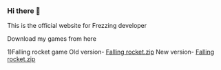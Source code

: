 

### Hi there 👋

This is the official website for Frezzing developer

Download my games from here



1)Falling rocket game
Old version-
[Falling rocket.zip](https://github.com/freezingdeveloper/freezingdeveloper/files/6682369/Falling.rocket.zip)
New version-
[Falling rocket.zip](https://github.com/freezingdeveloper/freezingdeveloper/files/6682444/Falling.rocket.zip)
